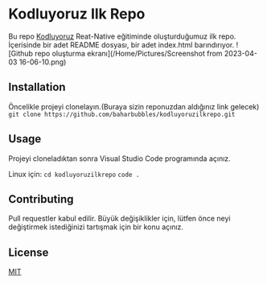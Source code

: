 # Kodluyoruz Ilk Repo
Bu repo [Kodluyoruz](https://kodluyoruz.org/) Reat-Native eğitiminde oluşturduğumuz ilk repo. İçerisinde bir adet README dosyası, bir adet index.html barındırıyor.
![Github repo oluşturma ekranı](/Home/Pictures/Screenshot from 2023-04-03 16-06-10.png)

## Installation
Öncelikle projeyi clonelayın.(Buraya sizin reponuzdan aldığınız link gelecek)
`git clone https://github.com/baharbubbles/kodluyoruzilkrepo.git`

## Usage 
Projeyi cloneladıktan sonra Visual Studio Code programında açınız.

Linux için:
`cd kodluyoruzilkrepo`
`code .`

## Contributing
Pull requestler kabul edilir. Büyük değişiklikler için, lütfen önce neyi değiştirmek istediğinizi tartışmak için bir konu açınız.

## License
[MIT](https://choosealicense.com/licenses/mit/)

